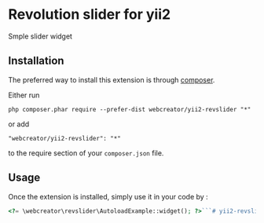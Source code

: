Revolution slider for yii2
==========================
Smple slider widget

Installation
------------

The preferred way to install this extension is through [composer](http://getcomposer.org/download/).

Either run

```
php composer.phar require --prefer-dist webcreator/yii2-revslider "*"
```

or add

```
"webcreator/yii2-revslider": "*"
```

to the require section of your `composer.json` file.


Usage
-----

Once the extension is installed, simply use it in your code by  :

```php
<?= \webcreator\revslider\AutoloadExample::widget(); ?>```# yii2-revslider
